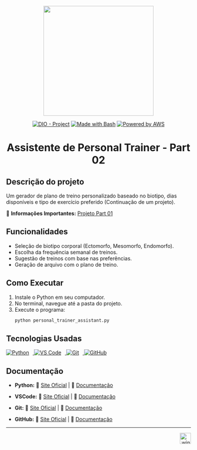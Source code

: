 <p align="center">
    <img width="300px" src="https://github.com/AraujoTech1/prompt-challenger-personal-ia/blob/main/.github/assets/logo_2.png">
</p>

<p align="center">
<a href="https://dio.me/"><img src="https://img.shields.io/badge/DIO-Project-FED564?logo=youtube" alt="DIO - Project"></a>
<a href="https://www.gnu.org/software/bash/" title="Go to Bash homepage"><img src="https://img.shields.io/badge/Prompt-Project-FED564?logo=gnu-bash&amp;logoColor=white" alt="Made with Bash"></a>
<a href="https://aws.amazon.com/" title="Powered by AWS">
  <img src="https://img.shields.io/badge/Powered%20by-AWS-FED564?logo=icloud&logoColor=white" alt="Powered by AWS">
</a>
</p>


<h1 align="center">Assistente de Personal Trainer - Part 02</h1>



## **Descrição do projeto**
Um gerador de plano de treino personalizado baseado no biotipo, dias disponíveis e tipo de exercício preferido (Continuação de um projeto). 

📌 **Informações Importantes:** [Projeto Part 01](https://github.com/AraujoTech1/prompt-challenger-personal-ia)


## **Funcionalidades**
- Seleção de biotipo corporal (Ectomorfo, Mesomorfo, Endomorfo).
- Escolha da frequência semanal de treinos.
- Sugestão de treinos com base nas preferências.
- Geração de arquivo com o plano de treino.


## **Como Executar**
1. Instale o Python em seu computador.
2. No terminal, navegue até a pasta do projeto.
3. Execute o programa:
   ```bash
   python personal_trainer_assistant.py


## **Tecnologias Usadas**  
<a href="https://www.python.org/" title="Python">
    <img src="https://img.shields.io/badge/Python-Project-FED564?logo=python&logoColor=white" alt="Python" style="margin-right: 10px;">
</a>
<a href="https://code.visualstudio.com/" title="VS Code">
    <img src="https://img.shields.io/badge/VS_Code-Project-FED564?logo=visualstudiocode&logoColor=white" alt="VS Code" style="margin-right: 10px;">
</a>
<a href="https://git-scm.com/" title="Git">
    <img src="https://img.shields.io/badge/Git-Project-FED564?logo=git&logoColor=white" alt="Git" style="margin-right: 10px;">
</a>
<a href="https://github.com/" title="GitHub">
    <img src="https://img.shields.io/badge/GitHub-Project-FED564?logo=github&logoColor=white" alt="GitHub">
</a>

  

## **Documentação** 
- **Python:**
   🔗 [Site Oficial](https://www.python.org/) | 🔗 [Documentação](https://docs.python.org/3/)

- **VSCode:**
   🔗 [Site Oficial](https://code.visualstudio.com/) | 🔗 [Documentação](https://code.visualstudio.com/docs)

- **Git:**
   🔗 [Site Oficial](https://git-scm.com/) | 🔗 [Documentação](https://git-scm.com/doc)

- **GitHub:**
   🔗 [Site Oficial](https://github.com/) | 🔗 [Documentação](https://docs.github.com/)


---
<p align="right">
  <img width="12" />
  <img src="https://cdn.jsdelivr.net/gh/devicons/devicon/icons/windows8/windows8-original.svg" height="30" alt="windows8 logo" />
</p>

